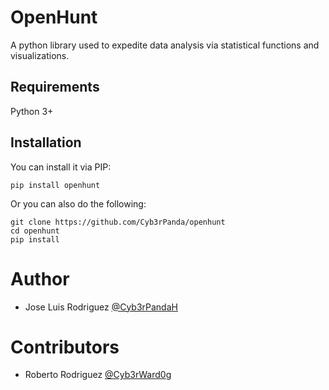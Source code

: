 # OpenHunt

A python library used to expedite data analysis via statistical functions and visualizations.

## Requirements

Python 3+

## Installation

You can install it via PIP:

```
pip install openhunt
```

Or you can also do the following:

```
git clone https://github.com/Cyb3rPanda/openhunt
cd openhunt
pip install
```

# Author

* Jose Luis Rodriguez [@Cyb3rPandaH](https://twitter.com/Cyb3rPandaH)

# Contributors

* Roberto Rodriguez [@Cyb3rWard0g](https://twitter.com/Cyb3rWard0g)


